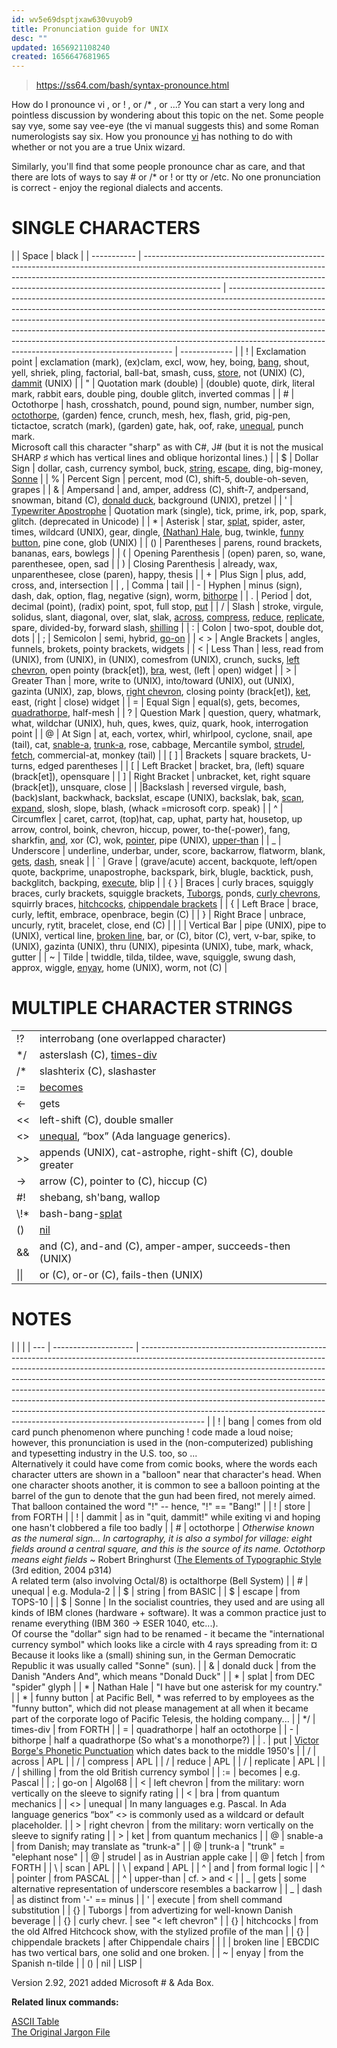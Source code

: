 ```yaml
---
id: wv5e69dsptjxaw630vuyob9
title: Pronunciation guide for UNIX
desc: ""
updated: 1656921108240
created: 1656647681965
---
```


> https://ss64.com/bash/syntax-pronounce.html

How do I pronounce vi , or ! , or /\* , or ...? You can start a very long and pointless discussion by wondering about this topic on the net. Some people say vye, some say vee-eye (the vi manual suggests this) and some Roman numerologists say six. How you pronounce [vi](https://ss64.com/vi.html) has nothing to do with whether or not you are a true Unix wizard.

Similarly, you'll find that some people pronounce char as care, and that there are lots of ways to say # or /\* or ! or tty or /etc. No one pronunciation is correct - enjoy the regional dialects and accents.

# SINGLE CHARACTERS

|             | Space                                                                                                                                                                                                                                                         | black                                                                                                                                                                                                                                                                                                                                                                                                                                                                  |
| ----------- | ------------------------------------------------------------------------------------------------------------------------------------------------------------------------------------------------------------------------------------------------------------- | ---------------------------------------------------------------------------------------------------------------------------------------------------------------------------------------------------------------------------------------------------------------------------------------------------------------------------------------------------------------------------------------------------------------------------------------------------------------------- | ------------- |
| !           | Exclamation point                                                                                                                                                                                                                                             | exclamation (mark), (ex)clam, excl, wow, hey, boing, [bang](https://ss64.com/bash/syntax-pronounce.html#01), shout, yell, shriek, pling, factorial, ball-bat, smash, cuss, [store](https://ss64.com/bash/syntax-pronounce.html#02), not (UNIX) (C), [dammit](https://ss64.com/bash/syntax-pronounce.html#03) (UNIX)                                                                                                                                                    |
| "           | Quotation mark (double)                                                                                                                                                                                                                                       | (double) quote, dirk, literal mark, rabbit ears, double ping, double glitch, inverted commas                                                                                                                                                                                                                                                                                                                                                                           |
| #           | Octothorpe                                                                                                                                                                                                                                                    | hash, crosshatch, pound, pound sign, number, number sign, [octothorpe](https://ss64.com/bash/syntax-pronounce.html#04), (garden) fence, crunch, mesh, hex, flash, grid, pig-pen, tictactoe, scratch (mark), (garden) gate, hak, oof, rake, [unequal](https://ss64.com/bash/syntax-pronounce.html#05), punch mark. <br> Microsoft call this character "sharp" as with C#, J# (but it is not the musical SHARP ♯ which has vertical lines and oblique horizontal lines.) |
| $           | Dollar Sign                                                                                                                                                                                                                                                   | dollar, cash, currency symbol, buck, [string](https://ss64.com/bash/syntax-pronounce.html#06), [escape](https://ss64.com/bash/syntax-pronounce.html#07), ding, big-money, [Sonne](https://ss64.com/bash/syntax-pronounce.html#08)                                                                                                                                                                                                                                      |
| %           | Percent Sign                                                                                                                                                                                                                                                  | percent, mod (C), shift-5, double-oh-seven, grapes                                                                                                                                                                                                                                                                                                                                                                                                                     |
| &           | Ampersand                                                                                                                                                                                                                                                     | and, amper, address (C), shift-7, andpersand, snowman, bitand (C), [donald duck](https://ss64.com/bash/syntax-pronounce.html#09), background (UNIX), pretzel                                                                                                                                                                                                                                                                                                           |
| '           | [Typewriter Apostrophe](https://apostrophe.how/)                                                                                                                                                                                                              | Quotation mark (single), tick, prime, irk, pop, spark, glitch. (deprecated in Unicode)                                                                                                                                                                                                                                                                                                                                                                                 |
| \*          | Asterisk                                                                                                                                                                                                                                                      | star, [splat](https://ss64.com/bash/syntax-pronounce.html#10), spider, aster, times, wildcard (UNIX), gear, dingle, [(Nathan) Hale](https://ss64.com/bash/syntax-pronounce.html#11), bug, twinkle, [funny button](https://ss64.com/bash/syntax-pronounce.html#12), pine cone, glob (UNIX)                                                                                                                                                                              |
| ()          | Parentheses                                                                                                                                                                                                                                                   | parens, round brackets, bananas, ears, bowlegs                                                                                                                                                                                                                                                                                                                                                                                                                         |
| (           | Opening Parenthesis                                                                                                                                                                                                                                           | (open) paren, so, wane, parenthesee, open, sad                                                                                                                                                                                                                                                                                                                                                                                                                         |
| )           | Closing Parenthesis                                                                                                                                                                                                                                           | already, wax, unparenthesee, close (paren), happy, thesis                                                                                                                                                                                                                                                                                                                                                                                                              |
| +           | Plus Sign                                                                                                                                                                                                                                                     | plus, add, cross, and, intersection                                                                                                                                                                                                                                                                                                                                                                                                                                    |
| ,           | Comma                                                                                                                                                                                                                                                         | tail                                                                                                                                                                                                                                                                                                                                                                                                                                                                   |
| -           | Hyphen                                                                                                                                                                                                                                                        | minus (sign), dash, dak, option, flag, negative (sign), worm, [bithorpe](https://ss64.com/bash/syntax-pronounce.html#15)                                                                                                                                                                                                                                                                                                                                               |
| .           | Period                                                                                                                                                                                                                                                        | dot, decimal (point), (radix) point, spot, full stop, [put](https://ss64.com/bash/syntax-pronounce.html#16)                                                                                                                                                                                                                                                                                                                                                            |
| /           | Slash                                                                                                                                                                                                                                                         | stroke, virgule, solidus, slant, diagonal, over, slat, slak, [across](https://ss64.com/bash/syntax-pronounce.html#17), [compress](https://ss64.com/bash/syntax-pronounce.html#18), [reduce](https://ss64.com/bash/syntax-pronounce.html#19), [replicate](https://ss64.com/bash/syntax-pronounce.html#20), spare, divided-by, forward slash, [shilling](https://ss64.com/bash/syntax-pronounce.html#21)                                                                 |
| :           | Colon                                                                                                                                                                                                                                                         | two-spot, double dot, dots                                                                                                                                                                                                                                                                                                                                                                                                                                             |
| ;           | Semicolon                                                                                                                                                                                                                                                     | semi, hybrid, [go-on](https://ss64.com/bash/syntax-pronounce.html#23)                                                                                                                                                                                                                                                                                                                                                                                                  |
| < >         | Angle Brackets                                                                                                                                                                                                                                                | angles, funnels, brokets, pointy brackets, widgets                                                                                                                                                                                                                                                                                                                                                                                                                     |
| <           | Less Than                                                                                                                                                                                                                                                     | less, read from (UNIX), from (UNIX), in (UNIX), comesfrom (UNIX), crunch, sucks, [left chevron](https://ss64.com/bash/syntax-pronounce.html#24), open pointy (brack\[et\]), [bra](https://ss64.com/bash/syntax-pronounce.html#25), west, (left                                                                                                                                                                                                                         | open) widget  |
| >           | Greater Than                                                                                                                                                                                                                                                  | more, write to (UNIX), into/toward (UNIX), out (UNIX), gazinta (UNIX), zap, blows, [right chevron](https://ss64.com/bash/syntax-pronounce.html#27), closing pointy (brack\[et\]), [ket](https://ss64.com/bash/syntax-pronounce.html#28), east, (right                                                                                                                                                                                                                  | close) widget |
| =           | Equal Sign                                                                                                                                                                                                                                                    | equal(s), gets, becomes, [quadrathorpe](https://ss64.com/bash/syntax-pronounce.html#14), half-mesh                                                                                                                                                                                                                                                                                                                                                                     |
| ?           | Question Mark                                                                                                                                                                                                                                                 | question, query, whatmark, what, wildchar (UNIX), huh, ques, kwes, quiz, quark, hook, interrogation point                                                                                                                                                                                                                                                                                                                                                              |
| @           | At Sign                                                                                                                                                                                                                                                       | at, each, vortex, whirl, whirlpool, cyclone, snail, ape (tail), cat, [snable-a](https://ss64.com/bash/syntax-pronounce.html#29), [trunk-a](https://ss64.com/bash/syntax-pronounce.html#30), rose, cabbage, Mercantile symbol, [strudel](https://ss64.com/bash/syntax-pronounce.html#31), [fetch](https://ss64.com/bash/syntax-pronounce.html#32), commercial-at, monkey (tail)                                                                                         |
| [ ]         | Brackets                                                                                                                                                                                                                                                      | square brackets, U-turns, edged parentheses                                                                                                                                                                                                                                                                                                                                                                                                                            |
| [           | Left Bracket                                                                                                                                                                                                                                                  | bracket, bra, (left) square (brack\[et\]), opensquare                                                                                                                                                                                                                                                                                                                                                                                                                  |
| ]           | Right Bracket                                                                                                                                                                                                                                                 | unbracket, ket, right square (brack\[et\]), unsquare, close                                                                                                                                                                                                                                                                                                                                                                                                            |
| \|Backslash | reversed virgule, bash, (back)slant, backwhack, backslat, escape (UNIX), backslak, bak, [scan](https://ss64.com/bash/syntax-pronounce.html#33), [expand](https://ss64.com/bash/syntax-pronounce.html#34), slosh, slope, blash, (whack =microsoft corp. speak) |
| ^           | Circumflex                                                                                                                                                                                                                                                    | caret, carrot, (top)hat, cap, uphat, party hat, housetop, up arrow, control, boink, chevron, hiccup, power, to-the(-power), fang, sharkfin, [and](https://ss64.com/bash/syntax-pronounce.html#35), xor (C), wok, [pointer](https://ss64.com/bash/syntax-pronounce.html#36), pipe (UNIX), [upper-than](https://ss64.com/bash/syntax-pronounce.html#37)                                                                                                                  |
| \_          | Underscore                                                                                                                                                                                                                                                    | underline, underbar, under, score, backarrow, flatworm, blank, [gets](https://ss64.com/bash/syntax-pronounce.html#38), [dash](https://ss64.com/bash/syntax-pronounce.html#39), sneak                                                                                                                                                                                                                                                                                   |
| `           | Grave                                                                                                                                                                                                                                                         | (grave/acute) accent, backquote, left/open quote, backprime, unapostrophe, backspark, birk, blugle, backtick, push, backglitch, backping, [execute](https://ss64.com/bash/syntax-pronounce.html#40), blip                                                                                                                                                                                                                                                              |
| { }         | Braces                                                                                                                                                                                                                                                        | curly braces, squiggly braces, curly brackets, squiggle brackets, [Tuborgs](https://ss64.com/bash/syntax-pronounce.html#41), ponds, [curly chevrons](https://ss64.com/bash/syntax-pronounce.html#42), squirrly braces, [hitchcocks](https://ss64.com/bash/syntax-pronounce.html#43), [chippendale brackets](https://ss64.com/bash/syntax-pronounce.html#44)                                                                                                            |
| {           | Left Brace                                                                                                                                                                                                                                                    | brace, curly, leftit, embrace, openbrace, begin (C)                                                                                                                                                                                                                                                                                                                                                                                                                    |
| }           | Right Brace                                                                                                                                                                                                                                                   | unbrace, uncurly, rytit, bracelet, close, end (C)                                                                                                                                                                                                                                                                                                                                                                                                                      |
| \|          | Vertical Bar                                                                                                                                                                                                                                                  | pipe (UNIX), pipe to (UNIX), vertical line, [broken line](https://ss64.com/bash/syntax-pronounce.html#45), bar, or (C), bitor (C), vert, v-bar, spike, to (UNIX), gazinta (UNIX), thru (UNIX), pipesinta (UNIX), tube, mark, whack, gutter                                                                                                                                                                                                                             |
| ~           | Tilde                                                                                                                                                                                                                                                         | twiddle, tilda, tildee, wave, squiggle, swung dash, approx, wiggle, [enyay](https://ss64.com/bash/syntax-pronounce.html#46), home (UNIX), worm, not (C)                                                                                                                                                                                                                                                                                                                |

# MULTIPLE CHARACTER STRINGS

|       |                                                                                           |
| ----- | ----------------------------------------------------------------------------------------- |
| !?    | interrobang (one overlapped character)                                                    |
| \*/   | asterslash (C), [times-div](https://ss64.com/bash/syntax-pronounce.html#13)               |
| /\*   | slashterix (C), slashaster                                                                |
| :=    | [becomes](https://ss64.com/bash/syntax-pronounce.html#22)                                 |
| <-    | gets                                                                                      |
| <<    | left-shift (C), double smaller                                                            |
| <>    | [unequal](https://ss64.com/bash/syntax-pronounce.html#26), “box” (Ada language generics). |
| >>    | appends (UNIX), cat-astrophe, right-shift (C), double greater                             |
| ->    | arrow (C), pointer to (C), hiccup (C)                                                     |
| #!    | shebang, sh'bang, wallop                                                                  |
| \\!\* | bash-bang-[splat](https://ss64.com/bash/syntax-pronounce.html#10)                         |
| ()    | [nil](https://ss64.com/bash/syntax-pronounce.html#47)                                     |
| &&    | and (C), and-and (C), amper-amper, succeeds-then (UNIX)                                   |
| \|\|  | or (C), or-or (C), fails-then (UNIX)                                                      |

# NOTES

|     |                      |
| --- | -------------------- | ---------------------------------------------------------------------------------------------------------------------------------------------------------------------------------------------------------------------------------------------------------------------------------------------------------------------------------------------------------------------------------------------------------------------------------------------------------------------------------------------------------------------------------------------------------------------------------- |
| !   | bang                 | comes from old card punch phenomenon where punching ! code made a loud noise; however, this pronunciation is used in the (non-computerized) publishing and typesetting industry in the U.S. too, so ... <br>Alternatively it could have come from comic books, where the words each character utters are shown in a "balloon" near that character's head. When one character shoots another, it is common to see a balloon pointing at the barrel of the gun to denote that the gun had been fired, not merely aimed. That balloon contained the word "!" -- hence, "!" == "Bang!" |
| !   | store                | from FORTH                                                                                                                                                                                                                                                                                                                                                                                                                                                                                                                                                                         |
| !   | dammit               | as in "quit, dammit!" while exiting vi and hoping one hasn't clobbered a file too badly                                                                                                                                                                                                                                                                                                                                                                                                                                                                                            |
| #   | octothorpe           | _Otherwise known as the numeral sign... In cartography, it is also a symbol for village: eight fields around a central square, and this is the source of its name. Octothorp means eight fields_ ~ Robert Bringhurst ([The Elements of Typographic Style](https://www.amazon.com/gp/product/0881792128/ref=as_li_ss_tl?ie=UTF8&camp=1789&creative=390957&creativeASIN=0881792128&linkCode=as2&tag=ss64) (3rd edition, 2004 p314) <br>A related term (also involving Octal/8) is octalthorpe (Bell System)                                                                          |
| #   | unequal              | e.g. Modula-2                                                                                                                                                                                                                                                                                                                                                                                                                                                                                                                                                                      |
| $   | string               | from BASIC                                                                                                                                                                                                                                                                                                                                                                                                                                                                                                                                                                         |
| $   | escape               | from TOPS-10                                                                                                                                                                                                                                                                                                                                                                                                                                                                                                                                                                       |
| $   | Sonne                | In the socialist countries, they used and are using all kinds of IBM clones (hardware + software). It was a common practice just to rename everything (IBM 360 → ESER 1040, etc...).<br> Of course the "dollar" sign had to be renamed - it became the "international currency symbol" which looks like a circle with 4 rays spreading from it: ¤ <br> Because it looks like a (small) shining sun, in the German Democratic Republic it was usually called "Sonne" (sun).                                                                                                         |
| &   | donald duck          | from the Danish "Anders And", which means "Donald Duck"                                                                                                                                                                                                                                                                                                                                                                                                                                                                                                                            |
| \*  | splat                | from DEC "spider" glyph                                                                                                                                                                                                                                                                                                                                                                                                                                                                                                                                                            |
| \*  | Nathan Hale          | "I have but one asterisk for my country."                                                                                                                                                                                                                                                                                                                                                                                                                                                                                                                                          |
| \*  | funny button         | at Pacific Bell, \* was referred to by employees as the "funny button", which did not please management at all when it became part of the corporate logo of Pacific Telesis, the holding company...                                                                                                                                                                                                                                                                                                                                                                                |
| \*/ | times-div            | from FORTH                                                                                                                                                                                                                                                                                                                                                                                                                                                                                                                                                                         |
| =   | quadrathorpe         | half an octothorpe                                                                                                                                                                                                                                                                                                                                                                                                                                                                                                                                                                 |
| -   | bithorpe             | half a quadrathorpe (So what's a monothorpe?)                                                                                                                                                                                                                                                                                                                                                                                                                                                                                                                                      |
| .   | put                  | [Victor Borge's Phonetic Punctuation](https://www.youtube.com/watch?v=Qf_TDuhk3No) which dates back to the middle 1950's                                                                                                                                                                                                                                                                                                                                                                                                                                                           |
| /   | across               | APL                                                                                                                                                                                                                                                                                                                                                                                                                                                                                                                                                                                |
| /   | compress             | APL                                                                                                                                                                                                                                                                                                                                                                                                                                                                                                                                                                                |
| /   | reduce               | APL                                                                                                                                                                                                                                                                                                                                                                                                                                                                                                                                                                                |
| /   | replicate            | APL                                                                                                                                                                                                                                                                                                                                                                                                                                                                                                                                                                                |
| /   | shilling             | from the old British currency symbol                                                                                                                                                                                                                                                                                                                                                                                                                                                                                                                                               |
| :=  | becomes              | e.g. Pascal                                                                                                                                                                                                                                                                                                                                                                                                                                                                                                                                                                        |
| ;   | go-on                | Algol68                                                                                                                                                                                                                                                                                                                                                                                                                                                                                                                                                                            |
| <   | left chevron         | from the military: worn vertically on the sleeve to signify rating                                                                                                                                                                                                                                                                                                                                                                                                                                                                                                                 |
| <   | bra                  | from quantum mechanics                                                                                                                                                                                                                                                                                                                                                                                                                                                                                                                                                             |
| <>  | unequal              | In many languages e.g. Pascal. In Ada language generics “box” <> is commonly used as a wildcard or default placeholder.                                                                                                                                                                                                                                                                                                                                                                                                                                                            |
| >   | right chevron        | from the military: worn vertically on the sleeve to signify rating                                                                                                                                                                                                                                                                                                                                                                                                                                                                                                                 |
| >   | ket                  | from quantum mechanics                                                                                                                                                                                                                                                                                                                                                                                                                                                                                                                                                             |
| @   | snable-a             | from Danish; may translate as "trunk-a"                                                                                                                                                                                                                                                                                                                                                                                                                                                                                                                                            |
| @   | trunk-a              | "trunk" = "elephant nose"                                                                                                                                                                                                                                                                                                                                                                                                                                                                                                                                                          |
| @   | strudel              | as in Austrian apple cake                                                                                                                                                                                                                                                                                                                                                                                                                                                                                                                                                          |
| @   | fetch                | from FORTH                                                                                                                                                                                                                                                                                                                                                                                                                                                                                                                                                                         |
| \\  | scan                 | APL                                                                                                                                                                                                                                                                                                                                                                                                                                                                                                                                                                                |
| \\  | expand               | APL                                                                                                                                                                                                                                                                                                                                                                                                                                                                                                                                                                                |
| ^   | and                  | from formal logic                                                                                                                                                                                                                                                                                                                                                                                                                                                                                                                                                                  |
| ^   | pointer              | from PASCAL                                                                                                                                                                                                                                                                                                                                                                                                                                                                                                                                                                        |
| ^   | upper-than           | cf. > and <                                                                                                                                                                                                                                                                                                                                                                                                                                                                                                                                                                        |
| \_  | gets                 | some alternative representation of underscore resembles a backarrow                                                                                                                                                                                                                                                                                                                                                                                                                                                                                                                |
| \_  | dash                 | as distinct from '-' == minus                                                                                                                                                                                                                                                                                                                                                                                                                                                                                                                                                      |
| '   | execute              | from shell command substitution                                                                                                                                                                                                                                                                                                                                                                                                                                                                                                                                                    |
| {}  | Tuborgs              | from advertizing for well-known Danish beverage                                                                                                                                                                                                                                                                                                                                                                                                                                                                                                                                    |
| {}  | curly chevr.         | see "< left chevron"                                                                                                                                                                                                                                                                                                                                                                                                                                                                                                                                                               |
| {}  | hitchcocks           | from the old Alfred Hitchcock show, with the stylized profile of the man                                                                                                                                                                                                                                                                                                                                                                                                                                                                                                           |
| {}  | chippendale brackets | after Chippendale chairs                                                                                                                                                                                                                                                                                                                                                                                                                                                                                                                                                           |
| \|  | broken line          | EBCDIC has two vertical bars, one solid and one broken.                                                                                                                                                                                                                                                                                                                                                                                                                                                                                                                            |
| ~   | enyay                | from the Spanish n-tilde                                                                                                                                                                                                                                                                                                                                                                                                                                                                                                                                                           |
| ()  | nil                  | LISP                                                                                                                                                                                                                                                                                                                                                                                                                                                                                                                                                                               |

Version 2.92, 2021 added Microsoft # & Ada Box.

**Related linux commands:**

[ASCII Table](https://ss64.com/ascii.html)  
[The Original Jargon File](https://ss64.com/jargon.html)
